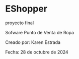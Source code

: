 # EShopper
proyecto final

Sofware Punto de Venta de Ropa

Creado por: Karen Estrada

Fecha: 28 de octubre de 2024
